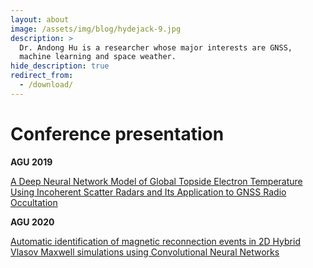 ```yaml
---
layout: about
image: /assets/img/blog/hydejack-9.jpg
description: >
  Dr. Andong Hu is a researcher whose major interests are GNSS,
  machine learning and space weather.
hide_description: true
redirect_from:
  - /download/
---
```


# Conference presentation
<b>AGU 2019</b>

[A Deep Neural Network Model of Global Topside Electron Temperature Using Incoherent Scatter Radars and Its Application to GNSS Radio Occultation](assets/pdf/post_landscape.pdf)

<b>AGU 2020</b>

[Automatic identification of magnetic reconnection events in 2D Hybrid Vlasov Maxwell simulations using Convolutional Neural Networks](assets/pdf/Presentation_reconnection.pdf)

